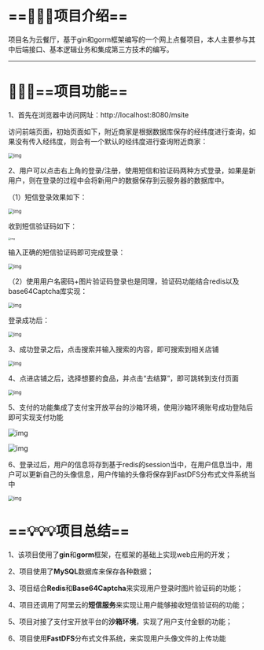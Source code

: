 # ==🧢🧢🧢项目介绍==

项目名为云餐厅，基于gin和gorm框架编写的一个网上点餐项目，本人主要参与其中后端接口、基本逻辑业务和集成第三方技术的编写。

 

<hr>

# 🚀🚀🚀==项目功能==

1、首先在浏览器中访问网址：http://localhost:8080/msite

访问前端页面，初始页面如下，附近商家是根据数据库保存的经纬度进行查询，如果没有传入经纬度，则会有一个默认的经纬度进行查询附近商家：

<img src="https://gitee.com/zsj20020818/cloud-restaurant/raw/master/images/image-20230620143020818.png" alt="img" style="zoom:67%;" />

2、用户可以点击右上角的登录/注册，使用短信和验证码两种方式登录，如果是新用户，则在登录的过程中会将新用户的数据保存到云服务器的数据库中。

（1）短信登录效果如下：

<img src="https://gitee.com/zsj20020818/cloud-restaurant/raw/master/images/img.png" alt="img" style="zoom:67%;" />

收到短信验证码如下：

<img src="https://gitee.com/zsj20020818/cloud-restaurant/raw/master/images/004F299829E4758AA5B3CCD205133407.png" alt="img" style="zoom: 33%;" />

输入正确的短信验证码即可完成登录：

<img src="https://gitee.com/zsj20020818/cloud-restaurant/raw/master/images/img_1.png" alt="img" style="zoom:67%;" />

（2）使用用户名密码+图片验证码登录也是同理，验证码功能结合redis以及base64Captcha库实现：

<img src="https://gitee.com/zsj20020818/cloud-restaurant/raw/master/images/img_2.png" alt="img" style="zoom:67%;" />

登录成功后：

<img src="https://gitee.com/zsj20020818/cloud-restaurant/raw/master/images/img_7.png" alt="img" style="zoom:67%;" />

3、成功登录之后，点击搜索并输入搜索的内容，即可搜索到相关店铺

<img src="https://gitee.com/zsj20020818/cloud-restaurant/raw/master/images/img_3.png" alt="img" style="zoom:67%;" />

4、点进店铺之后，选择想要的食品，并点击“去结算”，即可跳转到支付页面

<img src="https://gitee.com/zsj20020818/cloud-restaurant/raw/master/images/img_8.png" alt="img" style="zoom:67%;" />

5、支付的功能集成了支付宝开放平台的沙箱环境，使用沙箱环境账号成功登陆后即可实现支付功能

![![img](https://gitee.com/zsj20020818/cloud-restaurant/raw/master/images/img_4.png)](D:\Study\GoLearn\GoWork\src\CloudRestaurant\images\img_4.png)

![![img](https://gitee.com/zsj20020818/cloud-restaurant/raw/master/images/img_5.png)](D:\Study\GoLearn\GoWork\src\CloudRestaurant\images\img_5.png)



6、登录过后，用户的信息将存到基于redis的session当中，在用户信息当中，用户可以更新自己的头像信息，用户传输的头像将保存到FastDFS分布式文件系统当中

<img src="https://gitee.com/zsj20020818/cloud-restaurant/raw/master/images/img_6.png" alt="img" style="zoom:67%;" />

# ==💡💡💡项目总结==

1、该项目使用了**gin**和**gorm**框架，在框架的基础上实现web应用的开发；

2、项目使用了**MySQL**数据库来保存各种数据；

3、项目结合**Redis**和**Base64Captcha**来实现用户登录时图片验证码的功能；

4、项目还调用了阿里云的**短信服务**来实现让用户能够接收短信验证码的功能；

5、项目对接了支付宝开放平台的**沙箱环境**，实现了用户支付金额的功能；

6、项目使用**FastDFS**分布式文件系统，来实现用户头像文件的上传功能














